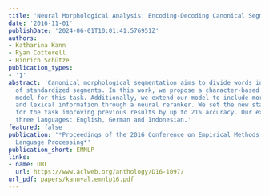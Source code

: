 ```yaml
---
title: 'Neural Morphological Analysis: Encoding-Decoding Canonical Segments'
date: '2016-11-01'
publishDate: '2024-06-01T10:01:41.576951Z'
authors:
- Katharina Kann
- Ryan Cotterell
- Hinrich Schütze
publication_types:
- '1'
abstract: 'Canonical morphological segmentation aims to divide words into a sequence
  of standardized segments. In this work, we propose a character-based neural encoderdecoder
  model for this task. Additionally, we extend our model to include morphemelevel
  and lexical information through a neural reranker. We set the new state of the art
  for the task improving previous results by up to 21% accuracy. Our experiments cover
  three languages: English, German and Indonesian.'
featured: false
publication: '*Proceedings of the 2016 Conference on Empirical Methods in Natural
  Language Processing*'
publication_short: EMNLP
links:
- name: URL
  url: https://www.aclweb.org/anthology/D16-1097/
url_pdf: papers/kann+al.emnlp16.pdf
---
```


